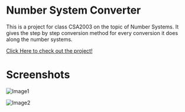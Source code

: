 # Number System Converter

This is a project for class CSA2003 on the topic of Number Systems. It gives the step by step conversion method for every conversion it does along the number systems.


[Click Here to check out the project!](https://majestic-dodol-20bbd3.netlify.app/)

# Screenshots
![Image1](https://imgur.com/wObXEop)


![Image2](https://imgur.com/pdF6DSd)
